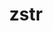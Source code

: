 ---
title: "zstr"
layout: cache
categories: [package, develop]
meta: {"compilers": ["gcc@11.4.0", "gcc@7.5.0"], "num_specs": 21, "num_specs_by_stack": {"e4s": 7, "e4s-neoverse-v2": 7, "radiuss": 7, "root": 21}, "oss": ["ubuntu18.04", "ubuntu22.04"], "platforms": ["linux"], "stacks": ["e4s", "e4s-neoverse-v2", "radiuss", "root"], "targets": ["neoverse_v2", "x86_64_v3"], "versions": ["1.0.7"]}
spec_details: [{"compiler": "gcc@11.4.0", "hash": "26hxqqcoaxfnrllxhyyskzbboitmyn3v", "os": "ubuntu22.04", "platform": "linux", "size": "-", "stacks": ["e4s", "root"], "target": "x86_64_v3", "variants": ["build_system=generic"], "versions": ["1.0.7"]}, {"compiler": "gcc@11.4.0", "hash": "5bau6ccuq3nw553zpjmnv2can626uk5k", "os": "ubuntu22.04", "platform": "linux", "size": "-", "stacks": ["e4s", "root"], "target": "x86_64_v3", "variants": ["build_system=generic"], "versions": ["1.0.7"]}, {"compiler": "gcc@11.4.0", "hash": "67x7jchkxnyna5tv7jeuu6hsr2py2voy", "os": "ubuntu22.04", "platform": "linux", "size": "-", "stacks": ["e4s-neoverse-v2", "root"], "target": "neoverse_v2", "variants": ["build_system=generic"], "versions": ["1.0.7"]}, {"compiler": "gcc@11.4.0", "hash": "6l3jjhfnkl7zutlvzpnf6jwb6zgvn3w4", "os": "ubuntu22.04", "platform": "linux", "size": "-", "stacks": ["e4s", "root"], "target": "x86_64_v3", "variants": ["build_system=generic"], "versions": ["1.0.7"]}, {"compiler": "gcc@7.5.0", "hash": "b5td7wlxoifkjdz3345mqx6myhfbl4cc", "os": "ubuntu18.04", "platform": "linux", "size": "-", "stacks": ["radiuss", "root"], "target": "x86_64_v3", "variants": ["build_system=generic"], "versions": ["1.0.7"]}, {"compiler": "gcc@7.5.0", "hash": "buniiuyhm64cxe5uz5rpggysh2ef7de7", "os": "ubuntu18.04", "platform": "linux", "size": "-", "stacks": ["radiuss", "root"], "target": "x86_64_v3", "variants": ["build_system=generic"], "versions": ["1.0.7"]}, {"compiler": "gcc@7.5.0", "hash": "cwys4eidc7alfspaafezaum7yx7i4eam", "os": "ubuntu18.04", "platform": "linux", "size": "-", "stacks": ["radiuss", "root"], "target": "x86_64_v3", "variants": ["build_system=generic"], "versions": ["1.0.7"]}, {"compiler": "gcc@11.4.0", "hash": "ef3mqrcirvzbwuiflsbcdrcxvc3msxsl", "os": "ubuntu22.04", "platform": "linux", "size": "-", "stacks": ["e4s-neoverse-v2", "root"], "target": "neoverse_v2", "variants": ["build_system=generic"], "versions": ["1.0.7"]}, {"compiler": "gcc@11.4.0", "hash": "frxhlkcropbbbj5wkgf4ijbnhst43mr3", "os": "ubuntu22.04", "platform": "linux", "size": "-", "stacks": ["e4s", "root"], "target": "x86_64_v3", "variants": ["build_system=generic"], "versions": ["1.0.7"]}, {"compiler": "gcc@11.4.0", "hash": "gbjr3unqo4t5zrvhv5tqrlsrenthdcep", "os": "ubuntu22.04", "platform": "linux", "size": "-", "stacks": ["e4s-neoverse-v2", "root"], "target": "neoverse_v2", "variants": ["build_system=generic"], "versions": ["1.0.7"]}, {"compiler": "gcc@11.4.0", "hash": "hhcipi3og4ii5wfzzdr2einp5jg6tjep", "os": "ubuntu22.04", "platform": "linux", "size": "-", "stacks": ["e4s-neoverse-v2", "root"], "target": "neoverse_v2", "variants": ["build_system=generic"], "versions": ["1.0.7"]}, {"compiler": "gcc@11.4.0", "hash": "kbxplp6cx5yretuo4bafankq36gaj2mk", "os": "ubuntu22.04", "platform": "linux", "size": "-", "stacks": ["e4s-neoverse-v2", "root"], "target": "neoverse_v2", "variants": ["build_system=generic"], "versions": ["1.0.7"]}, {"compiler": "gcc@11.4.0", "hash": "ogto6laahej536tw5zfanwwwr6fuq6i4", "os": "ubuntu22.04", "platform": "linux", "size": "-", "stacks": ["e4s", "root"], "target": "x86_64_v3", "variants": ["build_system=generic"], "versions": ["1.0.7"]}, {"compiler": "gcc@11.4.0", "hash": "ptnfyd24xhy7vkllduwlxbcxfsfuuurh", "os": "ubuntu22.04", "platform": "linux", "size": "-", "stacks": ["e4s", "root"], "target": "x86_64_v3", "variants": ["build_system=generic"], "versions": ["1.0.7"]}, {"compiler": "gcc@7.5.0", "hash": "qd4jp5ddiugwlezgtv3j22lpo35jr64d", "os": "ubuntu18.04", "platform": "linux", "size": "-", "stacks": ["radiuss", "root"], "target": "x86_64_v3", "variants": ["build_system=generic"], "versions": ["1.0.7"]}, {"compiler": "gcc@7.5.0", "hash": "qkxrfqlk6kxoogavxilmtvezagwufxzd", "os": "ubuntu18.04", "platform": "linux", "size": "-", "stacks": ["radiuss", "root"], "target": "x86_64_v3", "variants": ["build_system=generic"], "versions": ["1.0.7"]}, {"compiler": "gcc@11.4.0", "hash": "rpokoyxxa3jntctndv2gapoj36x7aok3", "os": "ubuntu22.04", "platform": "linux", "size": "-", "stacks": ["e4s", "root"], "target": "x86_64_v3", "variants": ["build_system=generic"], "versions": ["1.0.7"]}, {"compiler": "gcc@11.4.0", "hash": "vhtdg5l6ih7e2u4fidnim6cpt4k6rr2u", "os": "ubuntu22.04", "platform": "linux", "size": "-", "stacks": ["e4s-neoverse-v2", "root"], "target": "neoverse_v2", "variants": ["build_system=generic"], "versions": ["1.0.7"]}, {"compiler": "gcc@11.4.0", "hash": "vnnek6gs3wkchdgessw3r4v22nxgf6hv", "os": "ubuntu22.04", "platform": "linux", "size": "-", "stacks": ["e4s-neoverse-v2", "root"], "target": "neoverse_v2", "variants": ["build_system=generic"], "versions": ["1.0.7"]}, {"compiler": "gcc@7.5.0", "hash": "xnepzc4fgnsflezuggna4eutizgugfav", "os": "ubuntu18.04", "platform": "linux", "size": "-", "stacks": ["radiuss", "root"], "target": "x86_64_v3", "variants": ["build_system=generic"], "versions": ["1.0.7"]}, {"compiler": "gcc@7.5.0", "hash": "y4hmc5mfirgniezgycezraevsqjbhgf5", "os": "ubuntu18.04", "platform": "linux", "size": "-", "stacks": ["radiuss", "root"], "target": "x86_64_v3", "variants": ["build_system=generic"], "versions": ["1.0.7"]}]
---